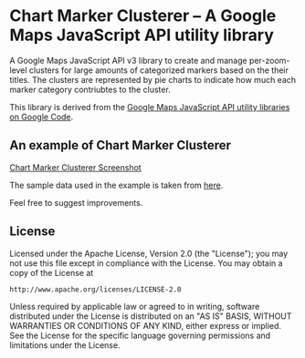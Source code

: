 Chart Marker Clusterer – A Google Maps JavaScript API utility library
==============

A Google Maps JavaScript API v3 library to create and manage per-zoom-level clusters for large amounts of categorized markers based on the their titles. The clusters are represented by pie charts to indicate how much each marker category contriubtes to the cluster.

This library is derived from the [Google Maps JavaScript API utility libraries on Google Code](http://google-maps-utility-library-v3.googlecode.com/svn/tags/markerclusterer/).

## An example of Chart Marker Clusterer

[Chart Marker Clusterer Screenshot](https://github.com/hassanlatif/chart-marker-clusterer/blob/master/screenshot.png)

The sample data used in the example is taken from [here](https://gist.githubusercontent.com/gisminister/10001728/raw/traffic_accidents.geojson).

Feel free to suggest improvements.

## License

Licensed under the Apache License, Version 2.0 (the "License");
you may not use this file except in compliance with the License.
You may obtain a copy of the License at

    http://www.apache.org/licenses/LICENSE-2.0

Unless required by applicable law or agreed to in writing, software
distributed under the License is distributed on an "AS IS" BASIS,
WITHOUT WARRANTIES OR CONDITIONS OF ANY KIND, either express or implied.
See the License for the specific language governing permissions and
limitations under the License.